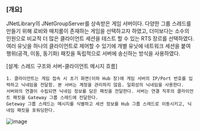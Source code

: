 ### \[개요\]
JNetLibrary의 JNetGroupServer를 상속받은 게임 서버이다. 다양한 그룹 스레드를 만들기 위해 로비와 매치룸이 존재하는 게임을 선택하고자 하였고, 더미보다는 소수의 인원으로 비교적 더 많은 클라이언트 세션을 테스트 할 수 있는 RTS 장르를 선택하였다. 여러 유닛을 하나의 클라이언트로 제어할 수 있기에 개별 유닛에 네트워크 세션을 붙여 행위(공격, 이동, 동기화) 패킷을 독립적으로 서버에 송신하는 방식을 사용하였다.

[설계: 스레드 구조와 서버-클라이언트 메시지 흐름]

	1. 클라이언트는 게임 접속 시 초기 화면(이하 Hub 창)에 게임 서버의 IP/Port 번호를 입력하고 닉네임을 전달함. 본 서버는 계정을 관리하지 않음. 일회성의 닉네임을 사용한다.
	서버와의 연결이 수립되면 닉네임 정보를 담은 패킷을 전달한다. 서버는 연결 직후의 클라이언트 패킷을 Gateway 그룹 스레드에 전달한다. 
	Geteway 그룹 스레드는 메시지를 식별하고 세션 정보를 Hub 그룹 스레드로 이동시키고, 닉네임 패킷을 포워딩한다.
 ![image](https://github.com/user-attachments/assets/1c822aa2-4afc-47fe-be23-7a08b47dba28)

